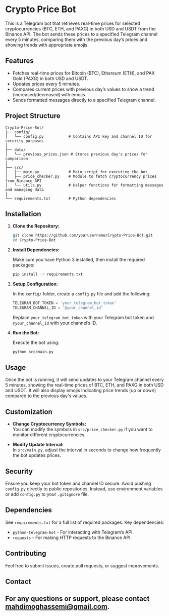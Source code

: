 # Crypto Price Bot

This is a Telegram bot that retrieves real-time prices for selected cryptocurrencies (BTC, ETH, and PAXG) in both USD and USDT from the Binance API. The bot sends these prices to a specified Telegram channel every 5 minutes, comparing them with the previous day’s prices and showing trends with appropriate emojis.

## Features

- Fetches real-time prices for Bitcoin (BTC), Ethereum (ETH), and PAX Gold (PAXG) in both USD and USDT.
- Updates prices every 5 minutes.
- Compares current prices with previous day’s values to show a trend (increased/decreased) with emojis.
- Sends formatted messages directly to a specified Telegram channel.

## Project Structure

```plaintext
Crypto-Price-Bot/
├── config/
│   └── config.py           # Contains API key and channel ID for security purposes
│
├── data/
│   └── previous_prices.json # Stores previous day's prices for comparison
│
├── src/
│   ├── main.py             # Main script for executing the bot
│   ├── price_checker.py    # Module to fetch cryptocurrency prices from Binance API
│   └── utils.py            # Helper functions for formatting messages and managing data
│
└── requirements.txt        # Python dependencies
```

## Installation

1. **Clone the Repository:**

   ```bash
   git clone https://github.com/yourusername/Crypto-Price-Bot.git
   cd Crypto-Price-Bot
   ```

2. **Install Dependencies:**

   Make sure you have Python 3 installed, then install the required packages:

   ```bash
   pip install -r requirements.txt
   ```

3. **Setup Configuration:**

   In the `config/` folder, create a `config.py` file and add the following:

   ```python
   TELEGRAM_BOT_TOKEN = 'your_telegram_bot_token'
   TELEGRAM_CHANNEL_ID = '@your_channel_id'
   ```

   Replace `your_telegram_bot_token` with your Telegram bot token and `@your_channel_id` with your channel’s ID.

4. **Run the Bot:**

   Execute the bot using:

   ```bash
   python src/main.py
   ```

## Usage

Once the bot is running, it will send updates to your Telegram channel every 5 minutes, showing the real-time prices of BTC, ETH, and PAXG in both USD and USDT. It will also display emojis indicating price trends (up or down) compared to the previous day's values.

## Customization

- **Change Cryptocurrency Symbols:**  
  You can modify the symbols in `src/price_checker.py` if you want to monitor different cryptocurrencies.

- **Modify Update Interval:**  
  In `src/main.py`, adjust the interval in seconds to change how frequently the bot updates prices.

## Security

Ensure you keep your bot token and channel ID secure. Avoid pushing `config.py` directly to public repositories. Instead, use environment variables or add `config.py` to your `.gitignore` file.

## Dependencies

See `requirements.txt` for a full list of required packages. Key dependencies:

- `python-telegram-bot` - For interacting with Telegram’s API.
- `requests` - For making HTTP requests to the Binance API.


## Contributing

Feel free to submit issues, create pull requests, or suggest improvements. 

## Contact

For any questions or support, please contact mahdimoghassemi@gmail.com.
---

